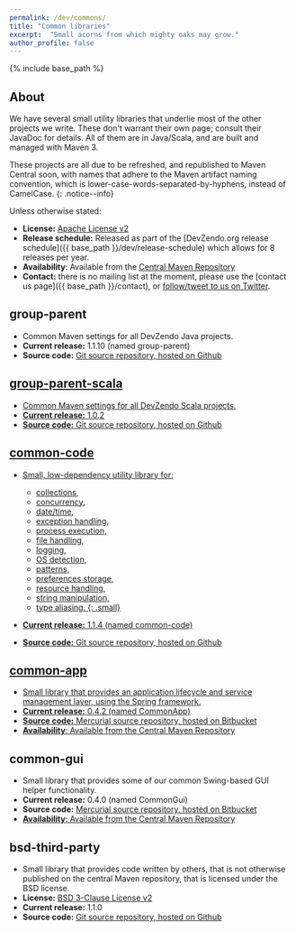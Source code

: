 ```yaml
---
permalink: /dev/commons/
title: "Common libraries"
excerpt:  "Small acorns from which mighty oaks may grow."
author_profile: false
---
```


{% include base_path %}

## About
We have several small utility libraries that underlie most of the other projects we write.
These don't warrant their own page; consult their JavaDoc for details.
All of them are in Java/Scala, and are built and managed with Maven 3.

These projects are all due to be refreshed, and republished to Maven Central soon, with names that adhere to the Maven artifact naming convention, which is lower-case-words-separated-by-hyphens, instead of CamelCase.
{: .notice--info}

Unless otherwise stated:

* **License:** <a href="http://www.apache.org/licenses/LICENSE-2.0.html">Apache License v2</a>
* **Release schedule:** Released as part of the [DevZendo.org release schedule]({{ base_path }}/dev/release-schedule) which allows for 8 releases per year.
* **Availability**: Available from the <a href="http://search.maven.org/#search%7Cga%7C1%7Cg%3A%22org.devzendo%22">Central Maven Repository</a>
* **Contact:** there is no mailing list at the moment, please use the [contact us page]({{ base_path }}/contact), or <a href="http://twitter.com/devzendo">follow/tweet to us on Twitter</a>.

## group-parent
* Common Maven settings for all DevZendo Java projects.
* **Current release:** 1.1.10 (named group-parent)
* **Source code:** <a href="https://github.com/devzendo/group-parent.git">Git source repository, hosted on Github

## group-parent-scala
* Common Maven settings for all DevZendo Scala projects.
* **Current release:** 1.0.2
* **Source code:** <a href="https://github.com/devzendo/group-parent-scala.git">Git source repository, hosted on Github

## common-code
* Small, low-dependency utility library for:
  * collections, 
  * concurrency, 
  * date/time, 
  * exception handling, 
  * process execution, 
  * file handling, 
  * logging, 
  * OS detection, 
  * patterns, 
  * preferences storage, 
  * resource handling, 
  * string manipulation, 
  * type aliasing.
  {: .small}

* **Current release:** 1.1.4 (named common-code)
* **Source code:** <a href="https://github.com/devzendo/common-code.git">Git source repository, hosted on Github

## common-app
* Small library that provides an application lifecycle and service management layer, using the Spring framework.
* **Current release:** 0.4.2 (named CommonApp)
* **Source code:** <a href="https://devzendo@bitbucket.org/devzendo/common-app">Mercurial source repository, hosted on Bitbucket
* **Availability**: Available from the <a href="http://search.maven.org/#artifactdetails%7Corg.devzendo%7CCommonApp%7C0.4.2%7Cjar">Central Maven Repository</a>

## common-gui
* Small library that provides some of our common Swing-based GUI helper functionality.
* **Current release:** 0.4.0 (named CommonGui)
* **Source code:** <a href="https://devzendo@bitbucket.org/devzendo/common-gui">Mercurial source repository, hosted on Bitbucket
* **Availability**: Available from the <a href="http://search.maven.org/#artifactdetails%7Corg.devzendo%7CCommonGui%7C0.4.0%7Cjar">Central Maven Repository</a>

## bsd-third-party
* Small library that provides code written by others, that is not otherwise published on the central Maven repository, that is licensed under the BSD license.
* **License:** <a href="https://opensource.org/licenses/BSD-3-Clause">BSD 3-Clause License v2</a>
* **Current release:** 1.1.0
* **Source code:** <a href="https://github.com/devzendo/bsd-third-party.git">Git source repository, hosted on Github

